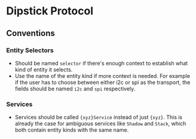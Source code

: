 # Dipstick Protocol

## Conventions

### Entity Selectors

- Should be named `selector` if there's enough context to establish what kind of entity it selects.
- Use the name of the entity kind if more context is needed. For example if the user has to choose between either i2c or spi as the transport, the fields should be named `i2c` and `spi` respectively.

### Services

- Services should be called `{xyz}Service` instead of just `{xyz}`. This is already the case for ambiguous services like `Shadow` and `Stack`, which both contain entity kinds with the same name.
